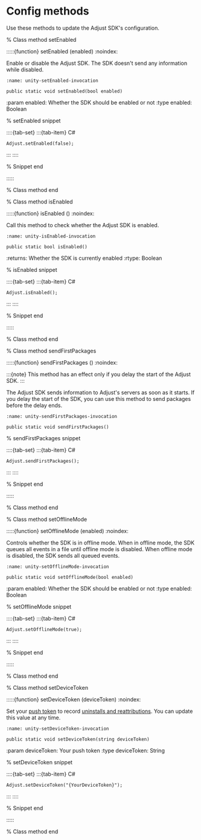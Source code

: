 # Config methods

Use these methods to update the Adjust SDK's configuration.

% Class method setEnabled

:::::{function} setEnabled (enabled)
:noindex:

Enable or disable the Adjust SDK. The SDK doesn't send any information while disabled.

```{code-block} cs
:name: unity-setEnabled-invocation

public static void setEnabled(bool enabled)
```

:param enabled: Whether the SDK should be enabled or not
:type enabled: Boolean

% setEnabled snippet

::::{tab-set}
:::{tab-item} C#
```{code-block} cs
Adjust.setEnabled(false);
```
:::
::::

% Snippet end

:::::

% Class method end

% Class method isEnabled

:::::{function} isEnabled ()
:noindex:

Call this method to check whether the Adjust SDK is enabled.

```{code-block} cs
:name: unity-isEnabled-invocation

public static bool isEnabled()
```

:returns: Whether the SDK is currently enabled
:rtype: Boolean

% isEnabled snippet

::::{tab-set}
:::{tab-item} C#
```{code-block} cs
Adjust.isEnabled();
```
:::
::::

% Snippet end

:::::

% Class method end

% Class method sendFirstPackages

:::::{function} sendFirstPackages ()
:noindex:

:::{note}
This method has an effect only if you delay the start of the Adjust SDK.
:::

The Adjust SDK sends information to Adjust's servers as soon as it starts. If you delay the start of the SDK, you can use this method to send packages before the delay ends.

```{code-block} cs
:name: unity-sendFirstPackages-invocation

public static void sendFirstPackages()
```

% sendFirstPackages snippet

::::{tab-set}
:::{tab-item} C#
```{code-block} cs
Adjust.sendFirstPackages();
```
:::
::::

% Snippet end

:::::

% Class method end

% Class method setOfflineMode

:::::{function} setOfflineMode (enabled)
:noindex:

Controls whether the SDK is in offline mode. When in offline mode, the SDK queues all events in a file until offline mode is disabled. When offline mode is disabled, the SDK sends all queued events.

```{code-block} cs
:name: unity-setOfflineMode-invocation

public static void setOfflineMode(bool enabled)
```

:param enabled: Whether the SDK should be enabled or not
:type enabled: Boolean

% setOfflineMode snippet

::::{tab-set}
:::{tab-item} C#
```{code-block} cs
Adjust.setOfflineMode(true);
```
:::
::::

% Snippet end

:::::

% Class method end

% Class method setDeviceToken

:::::{function} setDeviceToken (deviceToken)
:noindex:

Set your [push token](https://help.adjust.com/en/article/push-notifications) to record [uninstalls and reattributions](https://help.adjust.com/en/article/uninstalls-reinstalls). You can update this value at any time.

```{code-block} cs
:name: unity-setDeviceToken-invocation

public static void setDeviceToken(string deviceToken)
```

:param deviceToken: Your push token
:type deviceToken: String

% setDeviceToken snippet

::::{tab-set}
:::{tab-item} C#
```{code-block} cs
Adjust.setDeviceToken("{YourDeviceToken}");
```
:::
::::

% Snippet end

:::::

% Class method end
